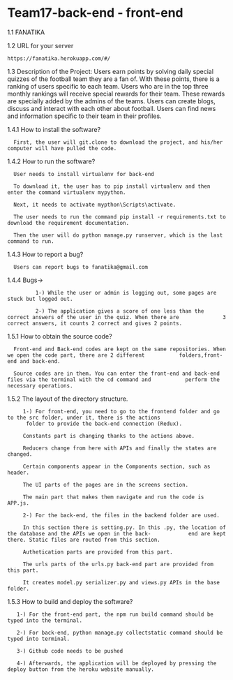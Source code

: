 # Team17-back-end - front-end

1.1 FANATIKA

1.2 URL for your server

    https://fanatika.herokuapp.com/#/

1.3 Description of the Project: Users earn points by solving daily special quizzes of the football team they are a fan of. With these points, there is a ranking of users specific to each team. Users who are in the top three monthly rankings will receive special rewards for their team. These rewards are specially added by the admins of the teams. Users can create blogs, discuss and interact with each other about football. Users can find news and information specific to their team in their profiles.

1.4.1 How to install the software?

      First, the user will git.clone to download the project, and his/her computer will have pulled the code.

1.4.2 How to run the software?

      User needs to install virtualenv for back-end
      
      To download it, the user has to pip install virtualenv and then enter the command virtualenv mypython. 
      
      Next, it needs to activate mypthon\Scripts\activate. 
      
      The user needs to run the command pip install -r requirements.txt to download the requirement documentation.
      
      Then the user will do python manage.py runserver, which is the last command to run.
      
1.4.3 How to report a bug?

      Users can report bugs to fanatika@gmail.com

1.4.4 Bugs->

             1-) While the user or admin is logging out, some pages are stuck but logged out. 
             
             2-) The application gives a score of one less than the correct answers of the user in the quiz. When there are              3 correct answers, it counts 2 correct and gives 2 points.
             
1.5.1 How to obtain the source code?

      Front-end and Back-end codes are kept on the same repositories. When we open the code part, there are 2 different           folders,front-end and back-end. 
      
      Source codes are in them. You can enter the front-end and back-end files via the terminal with the cd command and           perform the necessary operations.

1.5.2   The layout of the directory structure. 

         1-) For front-end, you need to go to the frontend folder and go to the src folder, under it, there is the actions
          folder to provide the back-end connection (Redux). 
          
         Constants part is changing thanks to the actions above.
         
         Reducers change from here with APIs and finally the states are changed.
         
         Certain components appear in the Components section, such as header.
         
         The UI parts of the pages are in the screens section.
         
         The main part that makes them navigate and run the code is APP.js.
         
         2-) For the back-end, the files in the backend folder are used. 
         
         In this section there is setting.py. In this .py, the location of the database and the APIs we open in the back-            end are kept there. Static files are routed from this section.
         
         Authetication parts are provided from this part.
         
         The urls parts of the urls.py back-end part are provided from this part.
         
         It creates model.py serializer.py and views.py APIs in the base folder.
         
1.5.3  How to build and deploy the software?

       1-) For the front-end part, the npm run build command should be typed into the terminal.

       2-) For back-end, python manage.py collectstatic command should be typed into terminal.
       
       3-) Github code needs to be pushed
       
       4-) Afterwards, the application will be deployed by pressing the deploy button from the heroku website manually.

